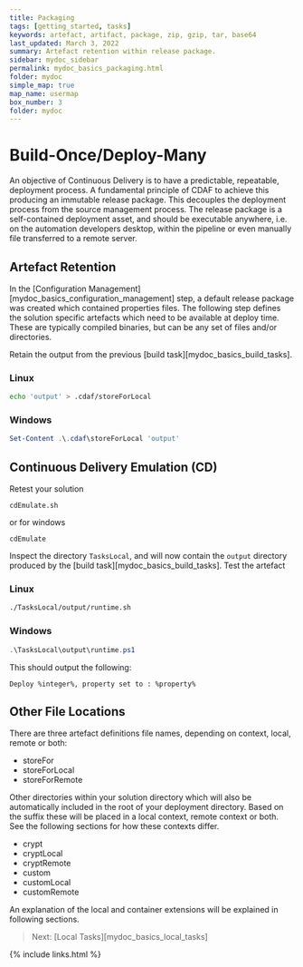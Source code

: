```yaml
---
title: Packaging
tags: [getting_started, tasks]
keywords: artefact, artifact, package, zip, gzip, tar, base64
last_updated: March 3, 2022
summary: Artefact retention within release package.
sidebar: mydoc_sidebar
permalink: mydoc_basics_packaging.html
folder: mydoc
simple_map: true
map_name: usermap
box_number: 3
folder: mydoc
---
```


# Build-Once/Deploy-Many

An objective of Continuous Delivery is to have a predictable, repeatable, deployment process. A fundamental principle of CDAF to achieve this producing an immutable release package. This decouples the deployment process from the source management process. The release package is a self-contained deployment asset, and should be executable anywhere, i.e. on the automation developers desktop, within the pipeline or even manually file transferred to a remote server.

## Artefact Retention

In the [Configuration Management][mydoc_basics_configuration_management] step, a default release package was created which contained properties files. The following step defines the solution specific artefacts which need to be available at deploy time. These are typically compiled binaries, but can be any set of files and/or directories.

Retain the output from the previous [build task][mydoc_basics_build_tasks].

### Linux

``` bash
echo 'output' > .cdaf/storeForLocal
```

### Windows

``` powershell
Set-Content .\.cdaf\storeForLocal 'output'
```

## Continuous Delivery Emulation (CD)

Retest your solution

    cdEmulate.sh

or for windows

    cdEmulate

Inspect the directory `TasksLocal`, and will now contain the `output` directory produced by the [build task][mydoc_basics_build_tasks]. Test the artefact

### Linux

``` bash
./TasksLocal/output/runtime.sh
```

### Windows

``` powershell
.\TasksLocal\output\runtime.ps1
```

This should output the following:

```
Deploy %integer%, property set to : %property%
```

## Other File Locations

There are three artefact definitions file names, depending on context, local, remote or both:

- storeFor
- storeForLocal
- storeForRemote

Other directories within your solution directory which will also be automatically included in the root of your deployment directory. Based on the suffix these will be placed in a local context, remote context or both. See the following sections for how these contexts differ.

- crypt
- cryptLocal
- cryptRemote
- custom
- customLocal
- customRemote

An explanation of the local and container extensions will be explained in following sections.

> Next: [Local Tasks][mydoc_basics_local_tasks]

{% include links.html %}
